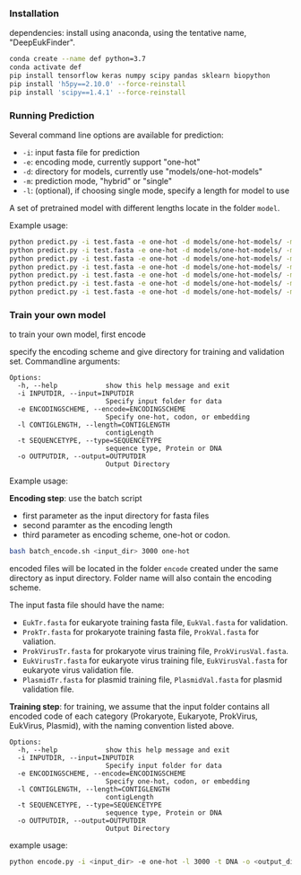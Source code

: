### Installation

dependencies: install using anaconda, using the tentative name, "DeepEukFinder".

```sh
conda create --name def python=3.7
conda activate def
pip install tensorflow keras numpy scipy pandas sklearn biopython
pip install 'h5py==2.10.0' --force-reinstall
pip install 'scipy==1.4.1' --force-reinstall
```

### Running Prediction

Several command line options are available for prediction:
* `-i`: input fasta file for prediction
* `-e`: encoding mode, currently support "one-hot" 
* `-d`: directory for models, currently use "models/one-hot-models"
* `-m`: prediction mode, "hybrid" or "single"
* `-l`: (optional), if choosing single mode, specify a length for model to use

A set of pretrained model with different lengths locate in the folder `model`.

Example usage: 

```sh
python predict.py -i test.fasta -e one-hot -d models/one-hot-models/ -m single -l 500 
python predict.py -i test.fasta -e one-hot -d models/one-hot-models/ -m single -l 1000
python predict.py -i test.fasta -e one-hot -d models/one-hot-models/ -m single -l 2000
python predict.py -i test.fasta -e one-hot -d models/one-hot-models/ -m single -l 3000
python predict.py -i test.fasta -e one-hot -d models/one-hot-models/ -m single -l 5000
python predict.py -i test.fasta -e one-hot -d models/one-hot-models/ -m single
python predict.py -i test.fasta -e one-hot -d models/one-hot-models/ -m hybrid
```

### Train your own model

to train your own model, first encode 

specify the encoding scheme and give directory for training and validation set. Commandline arguments:
```
Options:
  -h, --help            show this help message and exit
  -i INPUTDIR, --input=INPUTDIR
                        Specify input folder for data
  -e ENCODINGSCHEME, --encode=ENCODINGSCHEME
                        Specify one-hot, codon, or embedding
  -l CONTIGLENGTH, --length=CONTIGLENGTH
                        contigLength
  -t SEQUENCETYPE, --type=SEQUENCETYPE
                        sequence type, Protein or DNA
  -o OUTPUTDIR, --output=OUTPUTDIR
                        Output Directory
```

Example usage: 

__Encoding step__: use the batch script 
- first parameter as the input directory for fasta files
- second paramter as the encoding length
- third parameter as encoding scheme, one-hot or codon.

```sh
bash batch_encode.sh <input_dir> 3000 one-hot
```

encoded files will be located in the folder `encode` created under the same directory as input directory. Folder name will also contain the encoding scheme.

The input fasta file should have the name: 
* `EukTr.fasta` for eukaryote training fasta file, `EukVal.fasta` for validation.
* `ProkTr.fasta` for prokaryote training fasta file, `ProkVal.fasta` for valiation.
* `ProkVirusTr.fasta` for prokaryote virus training file, `ProkVirusVal.fasta`.
* `EukVirusTr.fasta` for eukaryote virus training file, `EukVirusVal.fasta` for eukaryote virus validation file.
* `PlasmidTr.fasta` for plasmid training file, `PlasmidVal.fasta` for plasmid validation file.

__Training step__: for training, we assume that the input folder contains all encoded code of each category (Prokaryote, Eukaryote, ProkVirus, EukVirus, Plasmid), with the naming convention listed above.

```
Options:
  -h, --help            show this help message and exit
  -i INPUTDIR, --input=INPUTDIR
                        Specify input folder for data
  -e ENCODINGSCHEME, --encode=ENCODINGSCHEME
                        Specify one-hot, codon, or embedding
  -l CONTIGLENGTH, --length=CONTIGLENGTH
                        contigLength
  -t SEQUENCETYPE, --type=SEQUENCETYPE
                        sequence type, Protein or DNA
  -o OUTPUTDIR, --output=OUTPUTDIR
                        Output Directory
```

example usage:
```sh
python encode.py -i <input_dir> -e one-hot -l 3000 -t DNA -o <output_dir>
```
